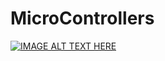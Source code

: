 # MicroControllers

[![IMAGE ALT TEXT HERE](https://img.youtube.com/vi/wc9E-obk6pY/0.jpg)](https://www.youtube.com/watch?v=wc9E-obk6pY)
